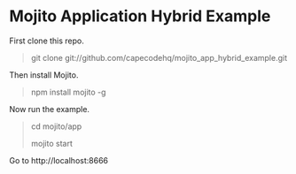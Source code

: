 # Mojito Application Hybrid Example

First clone this repo.

> git clone git://github.com/capecodehq/mojito_app_hybrid_example.git

Then install Mojito.

> npm install mojito -g

Now run the example.

> cd mojito/app
> 
> mojito start

Go to http://localhost:8666